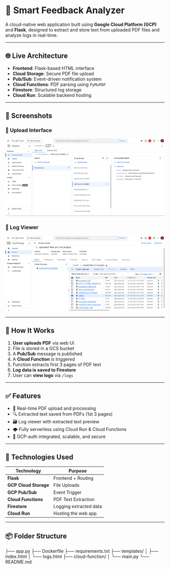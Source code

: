 # 📁 Smart Feedback Analyzer

A cloud-native web application built using **Google Cloud Platform (GCP)** and **Flask**, designed to extract and store text from uploaded PDF files and analyze logs in real-time.

---

## 🌐 Live Architecture

- **Frontend**: Flask-based HTML interface
- **Cloud Storage**: Secure PDF file upload
- **Pub/Sub**: Event-driven notification system
- **Cloud Functions**: PDF parsing using `PyMuPDF`
- **Firestore**: Structured log storage
- **Cloud Run**: Scalable backend hosting

---

## 📸 Screenshots

### 🔹 Upload Interface

![Upload UI](logs.png)

### 🔹 Log Viewer

![Logs UI](home.png)

---

## 🧠 How It Works

1. **User uploads PDF** via web UI
2. File is stored in a GCS bucket
3. A **Pub/Sub** message is published
4. A **Cloud Function** is triggered
5. Function extracts first 3 pages of PDF text
6. **Log data is saved to Firestore**
7. User can **view logs** via `/logs`

---

## ✅ Features

- 🎯 Real-time PDF upload and processing
- 🔍 Extracted text saved from PDFs (1st 3 pages)
- 🗃️ Log viewer with extracted text preview
- 🌩️ Fully serverless using Cloud Run & Cloud Functions
- 🔐 GCP-auth integrated, scalable, and secure

---

## 🧰 Technologies Used

| Technology | Purpose |
|-----------|---------|
| **Flask** | Frontend + Routing |
| **GCP Cloud Storage** | File Uploads |
| **GCP Pub/Sub** | Event Trigger |
| **Cloud Functions** | PDF Text Extraction |
| **Firestore** | Logging extracted data |
| **Cloud Run** | Hosting the web app |

---

## 📦 Folder Structure

├── app.py
├── Dockerfile
├── requirements.txt
├── templates/
│ ├── index.html
│ └── logs.html
├── cloud-function/
│ └── main.py
└── README.md
